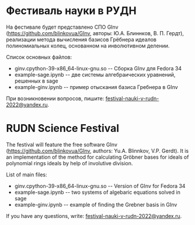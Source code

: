 # Фестиваль науки в РУДН
На фестивале будет представлено СПО GInv (https://github.com/blinkovua/GInv, авторы: Ю.А. Блиннков, В. П. Гердт), реализации метода вычисления базисов Грёбнера идеалов полиномиальных колец, основанном на инволютивном делении.  

Список основных файлов:
* ginv.cpython-39-x86_64-linux-gnu.so -- Сборка GInv для Fedora 34
* example-sage.ipynb -- две системы алгебраических уравнений, решенных в sage
* example-ginv.ipynb -- пример отыскания базиса Гребнера в GInv

При возникновении вопросов, пишите: festival-nauki-v-rudn-2022@yandex.ru. 

# RUDN Science Festival
The festival will feature the free software GInv (https://github.com/blinkovua/GInv, authors: Yu.A. Blinnkov, V.P. Gerdt). It is an implementation of the method for calculating Gröbner bases for ideals of polynomial rings ideals by help of involutive division. 

List of main files:
* ginv.cpython-39-x86_64-linux-gnu.so -- Version of GInv for Fedora 34
* example-sage.ipynb -- two systems of algebaric equations solved in sage
* example-ginv.ipynb -- example of finding the Grebner basis in GInv

If you have any questions, write: festival-nauki-v-rudn-2022@yandex.ru. 
